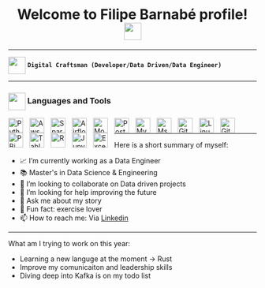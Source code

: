 <h1 align="center">
  Welcome to Filipe Barnabé profile!
  <img src="https://media.giphy.com/media/hvRJCLFzcasrR4ia7z/giphy.gif" width="35">
</h1>

---

<!-- [![Typing SVG](https://readme-typing-svg.demolab.com?font=Fira+Code&pause=1000&center=true&vCenter=true&width=550&lines=+Always+learning+new+things;+Data+Scientist%2FEngineer%2FAnalyst;+BI+analyst)](https://git.io/typing-svg)

<a href="https://git.io/typing-svg"><img src="https://readme-typing-svg.demolab.com?font=Fira+Code&pause=1000&center=true&vCenter=true&width=435&lines=+Always+learning+new+things;+Data+Scientist%2FEngineer%2FAnalyst;+BI+analyst" alt="Typing SVG" /></a> -->

<!-- <p align="center">
  <a href="https://git.io/typing-svg"><img src="https://readme-typing-svg.demolab.com/?lines=Always%20learning%20new%20things;Data%20Scientist%2FEngineer%2FAnalyst;
  BI%20Analyst&font=Fira%20Code&center=true&width=440&height=45&color=36BCF7FF&vCenter=true&size=22&pause=1000"></a>
</p> -->

<img src="https://media.giphy.com/media/WFZvB7VIXBgiz3oDXE/giphy.gif" width="35" align="center"> **`Digital Craftsman (Developer/Data Driven/Data Engineer)`** 

---

### <img src="https://media.giphy.com/media/RhMmGFlRGT1UtgGTaD/giphy.gif" width="35" align="center"> Languages and Tools

<img align="left" alt="Python" width="30px" style="padding-right:10px;" src="https://cdn.jsdelivr.net/gh/devicons/devicon/icons/python/python-original.svg" />
<img align="left" alt="Aws" width="30px" style="padding-right:10px;" src="https://cdn.jsdelivr.net/gh/devicons/devicon@latest/icons/amazonwebservices/amazonwebservices-original-wordmark.svg" />
<img align="left" alt="Spark" width="30px" style="padding-right:10px;" src="https://cdn.jsdelivr.net/gh/devicons/devicon@latest/icons/apachespark/apachespark-original-wordmark.svg" />
<img align="left" alt="Airflow" width="30px" style="padding-right:10px;" src="https://cdn.jsdelivr.net/gh/devicons/devicon@latest/icons/apacheairflow/apacheairflow-original-wordmark.svg" />
<img align="left" alt="Mongo" width="30px" style="padding-right:10px;" src="https://cdn.jsdelivr.net/gh/devicons/devicon@latest/icons/mongodb/mongodb-original-wordmark.svg" />
<img align="left" alt="Postgres" width="30px" style="padding-right:10px;" src="https://cdn.jsdelivr.net/gh/devicons/devicon/icons/postgresql/postgresql-plain.svg" />
<img align="left" alt="MySql" width="30px" style="padding-right:10px;" src="https://cdn.jsdelivr.net/gh/devicons/devicon@latest/icons/mysql/mysql-original-wordmark.svg" />
<img align="left" alt="MsServer" width="30px" style="padding-right:10px;" src="https://img.icons8.com/color/452/microsoft-sql-server.png" />
<img align="left" alt="Git" width="30px" style="padding-right:10px;" src="https://cdn.jsdelivr.net/gh/devicons/devicon/icons/git/git-original.svg" />
<img align="left" alt="Linux" width="30px" style="padding-right:10px;" src="https://cdn.jsdelivr.net/gh/devicons/devicon/icons/linux/linux-original.svg" />
<img align="left" alt="GitHub" width="30px" style="padding-right:10px;" src="https://www.tethysplatform.org/images/github-icon.png" />
<img align="left" alt="PBi" width="30px" style="padding-right:10px;" src="https://upload.wikimedia.org/wikipedia/commons/c/cf/New_Power_BI_Logo.svg" />
<img align="left" alt="Tableau" width="30px" style="padding-right:10px;" src="https://cdn.worldvectorlogo.com/logos/tableau-software.svg" />
<img align="left" alt="R" width="30px" style="padding-right:10px;" src="https://cdn.jsdelivr.net/gh/devicons/devicon/icons/rstudio/rstudio-original.svg" />
<img align="left" alt="Jupyter" width="30px" style="padding-right:10px;" src="https://cdn.jsdelivr.net/gh/devicons/devicon/icons/jupyter/jupyter-original-wordmark.svg" />
<img align="left" alt="Excel" width="30px" style="padding-right:10px;" src="https://upload.wikimedia.org/wikipedia/commons/thumb/3/34/Microsoft_Office_Excel_%282019%E2%80%93present%29.svg/512px-Microsoft_Office_Excel_%282019%E2%80%93present%29.svg.png?20190925171014" />
<br/>


---

Here is a short summary of myself:
- 📈 I’m currently working as a Data Engineer
- 📚 Master's in Data Science & Engineering
- 🤝 I’m looking to collaborate on Data driven projects
- 🤔 I’m looking for help improving the future
- 💬 Ask me about my story 
- 🥋 Fun fact: exercise lover
- 📫 How to reach me: Via [Linkedin](www.linkedin.com/in/filipe-barnabé-a99135205)

--- 

What am I trying to work on this year:
- Learning a new languge at the moment -> Rust
- Improve my comunicaiton and leadership skills
- Diving deep into Kafka is on my todo list

